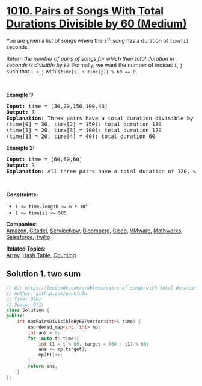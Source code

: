 # [1010. Pairs of Songs With Total Durations Divisible by 60 (Medium)](https://leetcode.com/problems/pairs-of-songs-with-total-durations-divisible-by-60/)

<p>You are given a list of songs where the <code>i<sup>th</sup></code> song has a duration of <code>time[i]</code> seconds.</p>

<p>Return <em>the number of pairs of songs for which their total duration in seconds is divisible by</em> <code>60</code>. Formally, we want the number of indices <code>i</code>, <code>j</code> such that <code>i &lt; j</code> with <code>(time[i] + time[j]) % 60 == 0</code>.</p>

<p>&nbsp;</p>
<p><strong>Example 1:</strong></p>

<pre><strong>Input:</strong> time = [30,20,150,100,40]
<strong>Output:</strong> 3
<strong>Explanation:</strong> Three pairs have a total duration divisible by 60:
(time[0] = 30, time[2] = 150): total duration 180
(time[1] = 20, time[3] = 100): total duration 120
(time[1] = 20, time[4] = 40): total duration 60
</pre>

<p><strong>Example 2:</strong></p>

<pre><strong>Input:</strong> time = [60,60,60]
<strong>Output:</strong> 3
<strong>Explanation:</strong> All three pairs have a total duration of 120, which is divisible by 60.
</pre>

<p>&nbsp;</p>
<p><strong>Constraints:</strong></p>

<ul>
	<li><code>1 &lt;= time.length &lt;= 6 * 10<sup>4</sup></code></li>
	<li><code>1 &lt;= time[i] &lt;= 500</code></li>
</ul>


**Companies**:  
[Amazon](https://leetcode.com/company/amazon), [Citadel](https://leetcode.com/company/citadel), [ServiceNow](https://leetcode.com/company/servicenow), [Bloomberg](https://leetcode.com/company/bloomberg), [Cisco](https://leetcode.com/company/cisco), [VMware](https://leetcode.com/company/vmware), [Mathworks](https://leetcode.com/company/mathworks), [Salesforce](https://leetcode.com/company/salesforce), [Twilio](https://leetcode.com/company/twilio)

**Related Topics**:  
[Array](https://leetcode.com/tag/array/), [Hash Table](https://leetcode.com/tag/hash-table/), [Counting](https://leetcode.com/tag/counting/)

## Solution 1. two sum

```cpp
// OJ: https://leetcode.com/problems/pairs-of-songs-with-total-durations-divisible-by-60/
// Author: github.com/punkfulw
// Time: O(N)
// Space: O(1)
class Solution {
public:
    int numPairsDivisibleBy60(vector<int>& time) {
        unordered_map<int, int> mp;
        int ans = 0;
        for (auto t: time){
            int t1 = t % 60, target = (60 - t1) % 60;
            ans += mp[target];
            mp[t1]++;
        }
        return ans;
    }
};
```
